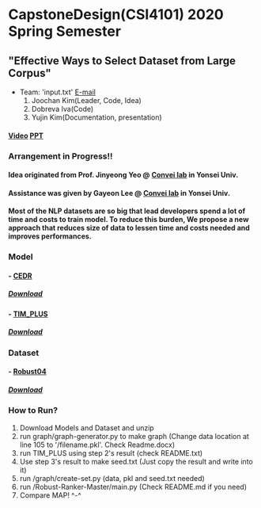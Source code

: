 # CapstoneDesign(CSI4101) 2020 Spring Semester
## "Effective Ways to Select Dataset from Large Corpus"
* Team: 'input.txt' [E-mail](input.txt.2020@gmail.com)
  1. Joochan Kim(Leader, Code, Idea)
  2. Dobreva Iva(Code)
  3. Yujin Kim(Documentation, presentation)

#### [Video](https://drive.google.com/file/d/1izaw2MqWYFViPmLNyYPHrrCP-gJq0IKt/view?usp=sharing) [PPT](https://github.com/TikaToka/CapstoneSpring/blob/main/presentation/Effective%20Ways%20to%20Select%20Dataset%20from%20Large%20Corpus.pptx)

### Arrangement in Progress!!

#### Idea originated from Prof. Jinyeong Yeo @ [Convei lab](http://convei.weebly.com/) in Yonsei Univ.
#### Assistance was given by Gayeon Lee @ [Convei lab](http://convei.weebly.com/) in Yonsei Univ.

#### Most of the NLP datasets are so big that lead developers spend a lot of time and costs to train model. To reduce this burden, We propose a new approach that reduces size of data to lessen time and costs needed and improves performances.

### Model

#### - [CEDR](https://arxiv.org/abs/1904.07094)
##### [Download](https://drive.google.com/file/d/1Z3xbRuVaiAOb5ymUh8eanDxoG1FCrMao/view?usp=sharing)

#### - [TIM_PLUS](https://arxiv.org/abs/1404.0900)
##### [Download](https://drive.google.com/file/d/1uZPgHeL5Ao1HKL4J0j144oWimizhIPW9/view?usp=sharing)


### Dataset

#### - [Robust04](https://trec.nist.gov/data/robust/04.guidelines.html)
##### [Download](https://drive.google.com/file/d/1YxqwHkHQvNWJOoNCva8j_kHFpKxrZXri/view?usp=sharing)


### How to Run?

1. Download Models and Dataset and unzip
2. run graph/graph-generator.py to make graph (Change data location at line 105 to '/filename.pkl'. Check Readme.docx) 
3. run TIM_PLUS using step 2's result (check README.txt)
4. Use step 3's result to make seed.txt (Just copy the result and write into it)
5. run /graph/create-set.py (data, pkl and seed.txt needed)
6. run /Robust-Ranker-Master/main.py (Check README.md if you need)
7. Compare MAP! ^-^
